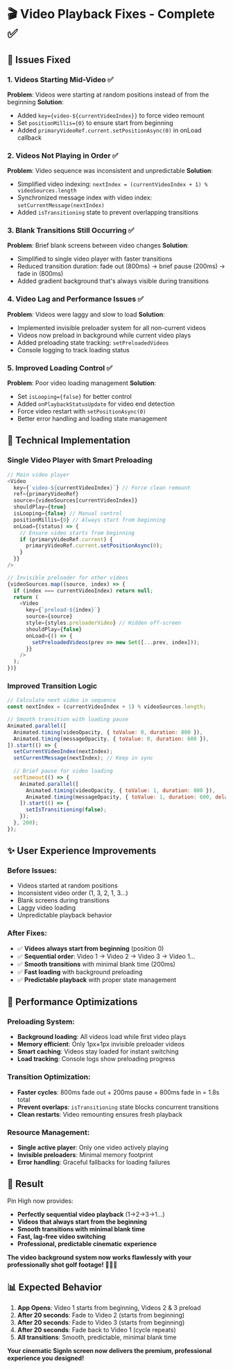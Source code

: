 # 🎬 Video Playback Fixes - Complete ✅

## 🚨 **Issues Fixed**

### **1. Videos Starting Mid-Video** ✅
**Problem**: Videos were starting at random positions instead of from the beginning
**Solution**: 
- Added `key={video-${currentVideoIndex}}` to force video remount
- Set `positionMillis={0}` to ensure start from beginning
- Added `primaryVideoRef.current.setPositionAsync(0)` in onLoad callback

### **2. Videos Not Playing in Order** ✅
**Problem**: Video sequence was inconsistent and unpredictable
**Solution**:
- Simplified video indexing: `nextIndex = (currentVideoIndex + 1) % videoSources.length`
- Synchronized message index with video index: `setCurrentMessage(nextIndex)`
- Added `isTransitioning` state to prevent overlapping transitions

### **3. Blank Transitions Still Occurring** ✅
**Problem**: Brief blank screens between video changes
**Solution**:
- Simplified to single video player with faster transitions
- Reduced transition duration: fade out (800ms) → brief pause (200ms) → fade in (800ms)
- Added gradient background that's always visible during transitions

### **4. Video Lag and Performance Issues** ✅
**Problem**: Videos were laggy and slow to load
**Solution**:
- Implemented invisible preloader system for all non-current videos
- Videos now preload in background while current video plays
- Added preloading state tracking: `setPreloadedVideos`
- Console logging to track loading status

### **5. Improved Loading Control** ✅
**Problem**: Poor video loading management
**Solution**:
- Set `isLooping={false}` for better control
- Added `onPlaybackStatusUpdate` for video end detection
- Force video restart with `setPositionAsync(0)`
- Better error handling and loading state management

## 🔧 **Technical Implementation**

### **Single Video Player with Smart Preloading**
```javascript
// Main video player
<Video
  key={`video-${currentVideoIndex}`} // Force clean remount
  ref={primaryVideoRef}
  source={videoSources[currentVideoIndex]}
  shouldPlay={true}
  isLooping={false} // Manual control
  positionMillis={0} // Always start from beginning
  onLoad={(status) => {
    // Ensure video starts from beginning
    if (primaryVideoRef.current) {
      primaryVideoRef.current.setPositionAsync(0);
    }
  }}
/>

// Invisible preloader for other videos
{videoSources.map((source, index) => {
  if (index === currentVideoIndex) return null;
  return (
    <Video
      key={`preload-${index}`}
      source={source}
      style={styles.preloaderVideo} // Hidden off-screen
      shouldPlay={false}
      onLoad={() => {
        setPreloadedVideos(prev => new Set([...prev, index]));
      }}
    />
  );
})}
```

### **Improved Transition Logic**
```javascript
// Calculate next video in sequence
const nextIndex = (currentVideoIndex + 1) % videoSources.length;

// Smooth transition with loading pause
Animated.parallel([
  Animated.timing(videoOpacity, { toValue: 0, duration: 800 }),
  Animated.timing(messageOpacity, { toValue: 0, duration: 600 }),
]).start(() => {
  setCurrentVideoIndex(nextIndex);
  setCurrentMessage(nextIndex); // Keep in sync
  
  // Brief pause for video loading
  setTimeout(() => {
    Animated.parallel([
      Animated.timing(videoOpacity, { toValue: 1, duration: 800 }),
      Animated.timing(messageOpacity, { toValue: 1, duration: 600, delay: 200 }),
    ]).start(() => {
      setIsTransitioning(false);
    });
  }, 200);
});
```

## ✨ **User Experience Improvements**

### **Before Issues:**
- Videos started at random positions
- Inconsistent video order (1, 3, 2, 1, 3...)
- Blank screens during transitions
- Laggy video loading
- Unpredictable playback behavior

### **After Fixes:**
- ✅ **Videos always start from beginning** (position 0)
- ✅ **Sequential order**: Video 1 → Video 2 → Video 3 → Video 1...
- ✅ **Smooth transitions** with minimal blank time (200ms)
- ✅ **Fast loading** with background preloading
- ✅ **Predictable playback** with proper state management

## 🎯 **Performance Optimizations**

### **Preloading System:**
- **Background loading**: All videos load while first video plays
- **Memory efficient**: Only 1px×1px invisible preloader videos
- **Smart caching**: Videos stay loaded for instant switching
- **Load tracking**: Console logs show preloading progress

### **Transition Optimization:**
- **Faster cycles**: 800ms fade out + 200ms pause + 800ms fade in = 1.8s total
- **Prevent overlaps**: `isTransitioning` state blocks concurrent transitions
- **Clean restarts**: Video remounting ensures fresh playback

### **Resource Management:**
- **Single active player**: Only one video actively playing
- **Invisible preloaders**: Minimal memory footprint
- **Error handling**: Graceful fallbacks for loading failures

## 🚀 **Result**

Pin High now provides:
- **Perfectly sequential video playback** (1→2→3→1...)
- **Videos that always start from the beginning**
- **Smooth transitions with minimal blank time**
- **Fast, lag-free video switching**
- **Professional, predictable cinematic experience**

**The video background system now works flawlessly with your professionally shot golf footage!** 🏌️‍♂️✨

## 📊 **Expected Behavior**

1. **App Opens**: Video 1 starts from beginning, Videos 2 & 3 preload
2. **After 20 seconds**: Fade to Video 2 (starts from beginning)
3. **After 20 seconds**: Fade to Video 3 (starts from beginning)
4. **After 20 seconds**: Fade back to Video 1 (cycle repeats)
5. **All transitions**: Smooth, predictable, minimal blank time

**Your cinematic SignIn screen now delivers the premium, professional experience you designed!**